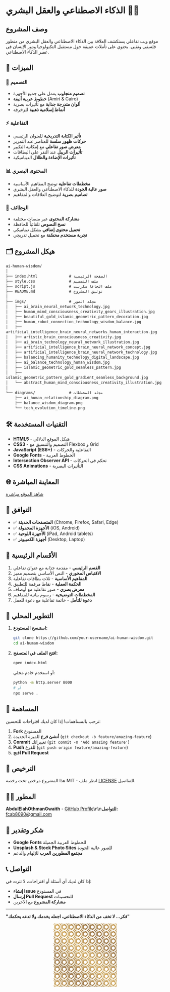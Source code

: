 # الذكاء الاصطناعي والعقل البشري 🧠✨

## وصف المشروع
موقع ويب تفاعلي يستكشف العلاقة بين الذكاء الاصطناعي والعقل البشري من منظور فلسفي وتقني. يحتوي على تأملات عميقة حول مستقبل التكنولوجيا ودور الإنسان في عصر الذكاء الاصطناعي.

## 🌟 الميزات

### 🎨 التصميم
- **تصميم متجاوب** يعمل على جميع الأجهزة
- **خطوط عربية أنيقة** (Amiri & Cairo)
- **ألوان متدرجة جذابة** مع تأثيرات بصرية
- **أنماط إسلامية ذهبية** للزخرفة

### ⚡ التفاعلية
- **تأثير الكتابة التدريجية** للعنوان الرئيسي
- **حركات ظهور سلسة** للعناصر عند التمرير
- **معرض صور تفاعلي** مع إمكانية التكبير
- **تأثيرات الريبل** عند النقر على البطاقات
- **تأثيرات الإضاءة والظلال** الديناميكية

### 📊 المحتوى البصري
- **مخططات تفاعلية** توضح المفاهيم الأساسية
- **صور عالية الجودة** للذكاء الاصطناعي والعقل البشري
- **تصاميم بصرية** لتوضيح العلاقات والمفاهيم

### 🚀 الوظائف
- **مشاركة المحتوى** عبر منصات مختلفة
- **نسخ النصوص** تلقائياً للحافظة
- **تحميل محتوى إضافي** بشكل ديناميكي
- **تجربة مستخدم محسّنة** مع تحميل تدريجي

## 🗂️ هيكل المشروع

```
ai-human-wisdom/
│
├── index.html              # الصفحة الرئيسية
├── style.css               # ملف التصميم
├── script.js               # ملف الجافا سكريبت
├── README.md               # توثيق المشروع
│
├── imgs/                   # مجلد الصور
│   ├── ai_brain_neural_network_technology.jpg
│   ├── human_mind_consciousness_creativity_gears_illustration.jpg
│   ├── beautiful_gold_islamic_geometric_pattern_decoration.jpg
│   ├── human_robot_connection_technology_wisdom_balance.jpg
│   ├── artificial_intelligence_brain_neural_networks_human_interaction.jpg
│   ├── artistic_brain_consciousness_creativity.jpg
│   ├── ai_brain_technology_neural_network_illustration.jpg
│   ├── artificial_intelligence_brain_neural_network_concept.jpg
│   ├── artificial_intelligence_brain_neural_network_technology.jpg
│   ├── balancing_humanity_technology_digital_landscape.jpg
│   ├── ai_balance_technology_human_wisdom.jpg
│   ├── islamic_geometric_gold_seamless_pattern.jpg
│   ├── islamic_geometric_pattern_gold_gradient_seamless_background.jpg
│   └── abstract_human_mind_consciousness_creativity_illustration.jpg
│
└── diagrams/               # مجلد المخططات
    ├── ai_human_relationship_diagram.png
    ├── balance_wisdom_diagram.png
    └── tech_evolution_timeline.png
```

## 🛠️ التقنيات المستخدمة

- **HTML5** - هيكل الموقع الدلالي
- **CSS3** - التصميم والتنسيق مع Flexbox و Grid
- **JavaScript (ES6+)** - التفاعلية والحركات
- **Google Fonts** - الخطوط العربية
- **Intersection Observer API** - تحكم في الحركات
- **CSS Animations** - التأثيرات البصرية

## 🌐 المعاينة المباشرة

[شاهد الموقع مباشرة](https://your-username.github.io/ai-human-wisdom)

## 📱 التوافق

- ✅ **المتصفحات الحديثة** (Chrome, Firefox, Safari, Edge)
- ✅ **الأجهزة المحمولة** (iOS, Android)
- ✅ **الأجهزة اللوحية** (iPad, Android tablets)
- ✅ **أجهزة الكمبيوتر** (Desktop, Laptop)

## 🎯 الأقسام الرئيسية

1. **القسم الرئيسي** - مقدمة جذابة مع عنوان تفاعلي
2. **الاقتباس المحوري** - النص الأساسي بتصميم مميز
3. **المفاهيم الأساسية** - ثلاث بطاقات تفاعلية
4. **الحكمة العملية** - نقاط مرقمة للتطبيق
5. **معرض بصري** - صور تفاعلية مع أوصاف
6. **المخططات التوضيحية** - رسوم بيانية للمفاهيم
7. **دعوة للتأمل** - خاتمة تفاعلية مع دعوة للعمل

## 🔧 التطوير المحلي

1. **استنسخ المستودع:**
   ```bash
   git clone https://github.com/your-username/ai-human-wisdom.git
   cd ai-human-wisdom
   ```

2. **افتح الملف في المتصفح:**
   ```bash
   open index.html
   ```
   أو استخدم خادم محلي:
   ```bash
   python -m http.server 8000
   # أو
   npx serve .
   ```

## 🤝 المساهمة

نرحب بالمساهمات! إذا كان لديك اقتراحات للتحسين:

1. **Fork** المستودع
2. **أنشئ فرع** للميزة الجديدة (`git checkout -b feature/amazing-feature`)
3. **Commit** تغييراتك (`git commit -m 'Add amazing feature'`)
4. **Push** للفرع (`git push origin feature/amazing-feature`)
5. **افتح Pull Request**

## 📄 الترخيص

هذا المشروع مرخص تحت رخصة MIT - انظر ملف [LICENSE](LICENSE) للتفاصيل.

## 👨‍💻 المطور

**AbdulElahOthmanGwaith** - [GitHub Profile](https://github.com/AbdulElahOthmanGwaith)\n\n**للتواصل:** [fcab8090@gmail.com](mailto:fcab8090@gmail.com)

## 🙏 شكر وتقدير

- **Google Fonts** للخطوط العربية الجميلة
- **Unsplash & Stock Photo Sites** للصور عالية الجودة
- **مجتمع المطورين العرب** للإلهام والدعم

## 📞 التواصل

إذا كان لديك أي أسئلة أو اقتراحات، لا تتردد في:
- **إنشاء Issue** في المستودع
- **إرسال Pull Request** للتحسينات
- **مشاركة المشروع** مع الآخرين

---

**"فكر... لا تخف من الذكاء الاصطناعي، اجعله يخدمك ولا تدعه يحكمك"**

<div align="center">
  <img src="imgs/islamic_geometric_gold_seamless_pattern.jpg" width="200" alt="زخرفة إسلامية">
</div>